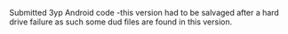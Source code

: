 Submitted 3yp Android code
-this version had to be salvaged after a hard drive failure as such some dud files are found in this version.
